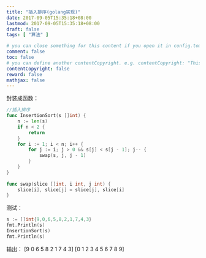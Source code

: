 ```yaml
---
title: "插入排序(golang实现)"
date: 2017-09-05T15:35:18+08:00
lastmod: 2017-09-05T15:35:18+08:00
draft: false
tags: [ "算法" ]

# you can close something for this content if you open it in config.toml.
comment: false
toc: false
# you can define another contentCopyright. e.g. contentCopyright: "This is an another copyright."
contentCopyright: false
reward: false
mathjax: false
---
```


封装成函数：
``` go
//插入排序
func InsertionSort(s []int) {
	n := len(s)
	if n < 2 {
		return
	}
	for i := 1; i < n; i++ {
		for j := i; j > 0 && s[j] < s[j - 1]; j-- {
			swap(s, j, j - 1)
		}
	}
}
 
func swap(slice []int, i int, j int) {
	slice[i], slice[j] = slice[j], slice[i]
}
```
测试：
``` go
s := []int{9,0,6,5,8,2,1,7,4,3}
fmt.Println(s)
InsertionSort(s)
fmt.Println(s)
```
输出：
[9 0 6 5 8 2 1 7 4 3]
[0 1 2 3 4 5 6 7 8 9]
